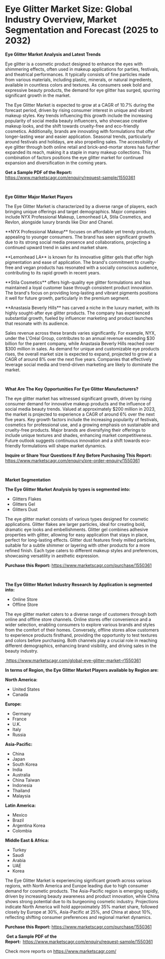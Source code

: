 <p><h1>Eye Glitter Market Size: Global Industry Overview, Market Segmentation and Forecast (2025 to 2032)</h1></p><p><strong>Eye Glitter Market Analysis and Latest Trends</strong></p>
<p><p>Eye glitter is a cosmetic product designed to enhance the eyes with shimmering effects, often used in makeup applications for parties, festivals, and theatrical performances. It typically consists of fine particles made from various materials, including plastic, minerals, or natural ingredients, available in countless colors and textures. As consumers seek bold and expressive beauty products, the demand for eye glitter has surged, spurring significant growth in the market.</p><p>The Eye Glitter Market is expected to grow at a CAGR of 10.7% during the forecast period, driven by rising consumer interest in unique and vibrant makeup styles. Key trends influencing this growth include the increasing popularity of social media beauty influencers, who showcase creative makeup looks, and the shift towards cruelty-free and eco-friendly cosmetics. Additionally, brands are innovating with formulations that offer longer-lasting wear and easier application. Seasonal trends, particularly around festivals and holidays, are also propelling sales. The accessibility of eye glitter through both online retail and brick-and-mortar stores has further expanded its reach, making it a staple in many makeup collections. This combination of factors positions the eye glitter market for continued expansion and diversification in the coming years.</p></p>
<p><strong>Get a Sample PDF of the Report:&nbsp;</strong> <a href="https://www.marketscagr.com/enquiry/request-sample/1550361?utm_campaign=2465&utm_medium=2&utm_source=Github&utm_content=ia&utm_term=04042025&utm_id=eye-glitter">https://www.marketscagr.com/enquiry/request-sample/1550361</a></p>
<p>&nbsp;</p>
<p><strong>Eye Glitter Major Market Players</strong></p>
<p><p>The Eye Glitter Market is characterized by a diverse range of players, each bringing unique offerings and target demographics. Major companies include NYX Professional Makeup, Lemonhead LA, Stila Cosmetics, and Revlon, alongside luxury brands like Dior and Chanel. </p><p>**NYX Professional Makeup** focuses on affordable yet trendy products, appealing to younger consumers. The brand has seen significant growth due to its strong social media presence and collaborations, projecting a continued upward trend in sales and market share.</p><p>**Lemonhead LA** is known for its innovative glitter gels that offer high pigmentation and ease of application. The brand's commitment to cruelty-free and vegan products has resonated with a socially conscious audience, contributing to its rapid growth in recent years.</p><p>**Stila Cosmetics** offers high-quality eye glitter formulations and has maintained a loyal customer base through consistent product innovation. The brand's focus on providing long-lasting and vibrant pigments positions it well for future growth, particularly in the premium segment.</p><p>**Anastasia Beverly Hills** has carved a niche in the luxury market, with its highly sought-after eye glitter products. The company has experienced substantial growth, fueled by influencer marketing and product launches that resonate with its audience.</p><p>Sales revenue across these brands varies significantly. For example, NYX, under the L'Oréal Group, contributes to an annual revenue exceeding $30 billion for the parent company, while Anastasia Beverly Hills reached over $300 million in sales. As demand for unique and customizable eye products rises, the overall market size is expected to expand, projected to grow at a CAGR of around 8% over the next five years. Companies that effectively leverage social media and trend-driven marketing are likely to dominate the market.</p></p>
<p>&nbsp;</p>
<p><strong>What Are The Key Opportunities For Eye Glitter Manufacturers?</strong></p>
<p><p>The eye glitter market has witnessed significant growth, driven by rising consumer demand for innovative makeup products and the influence of social media beauty trends. Valued at approximately $200 million in 2023, the market is projected to experience a CAGR of around 6% over the next five years. Key growth factors include the increasing popularity of festivals, cosmetics for professional use, and a growing emphasis on sustainable and cruelty-free products. Major brands are diversifying their offerings to include unique textures and shades, enhancing market competitiveness. Future outlook suggests continuous innovation and a shift towards eco-friendly formulations will shape market dynamics.</p></p>
<p><strong>Inquire or Share Your Questions If Any Before Purchasing This Report:</strong> <a href="https://www.marketscagr.com/enquiry/pre-order-enquiry/1550361?utm_campaign=2465&utm_medium=2&utm_source=Github&utm_content=ia&utm_term=04042025&utm_id=eye-glitter">https://www.marketscagr.com/enquiry/pre-order-enquiry/1550361</a></p>
<p>&nbsp;</p>
<p><strong>Market Segmentation</strong></p>
<p><strong>The Eye Glitter Market Analysis by types is segmented into:</strong></p>
<p><ul><li>Glitters Flakes</li><li>Glitters Gel</li><li>Glitters Dust</li></ul></p>
<p><p>The eye glitter market consists of various types designed for cosmetic applications. Glitter flakes are larger particles, ideal for creating bold, dramatic eye looks and embellishments. Glitter gel combines adhesive properties with glitter, allowing for easy application that stays in place, perfect for long-lasting effects. Glitter dust features finely milled particles, suitable for a subtle shimmer or layering with other products for a more refined finish. Each type caters to different makeup styles and preferences, showcasing versatility in aesthetic expression.</p></p>
<p><strong>Purchase this Report:&nbsp;</strong><a href="https://www.marketscagr.com/purchase/1550361?utm_campaign=2465&utm_medium=2&utm_source=Github&utm_content=ia&utm_term=04042025&utm_id=eye-glitter">https://www.marketscagr.com/purchase/1550361</a></p>
<p>&nbsp;</p>
<p><strong>The Eye Glitter Market Industry Research by Application is segmented into:</strong></p>
<p><ul><li>Online Store</li><li>Offline Store</li></ul></p>
<p><p>The eye glitter market caters to a diverse range of customers through both online and offline store channels. Online stores offer convenience and a wider selection, enabling consumers to explore various brands and styles from the comfort of their homes. Conversely, offline stores allow customers to experience products firsthand, providing the opportunity to test textures and colors before purchasing. Both channels play a crucial role in reaching different demographics, enhancing brand visibility, and driving sales in the beauty industry.</p></p>
<p><a href="https://www.marketscagr.com/global-eye-glitter-market-r1550361?utm_campaign=2465&utm_medium=2&utm_source=Github&utm_content=ia&utm_term=04042025&utm_id=eye-glitter">&nbsp;https://www.marketscagr.com/global-eye-glitter-market-r1550361</a></p>
<p><strong>In terms of Region, the Eye Glitter Market Players available by Region are:</strong></p>
<p>
    <p> <strong> North America: </strong>
        <ul>
            <li>United States</li>
            <li>Canada</li>
        </ul>
        </p> 
    <p> <strong> Europe: </strong>
        <ul>
            <li>Germany</li>
            <li>France</li>
            <li>U.K.</li>
            <li>Italy</li>
            <li>Russia</li>
        </ul>
        </p> 
    <p> <strong> Asia-Pacific: </strong>
        <ul>
            <li>China</li>
            <li>Japan</li>
            <li>South Korea</li>
            <li>India</li>
            <li>Australia</li>
            <li>China Taiwan</li>
            <li>Indonesia</li>
            <li>Thailand</li>
            <li>Malaysia</li>
        </ul>
        </p> 
    <p> <strong> Latin America: </strong>
        <ul>
            <li>Mexico</li>
            <li>Brazil</li>
            <li>Argentina Korea</li>
            <li>Colombia</li>
        </ul>
        </p> 
    <p> <strong> Middle East & Africa: </strong>
        <ul>
            <li>Turkey</li>
            <li>Saudi</li>
            <li>Arabia</li>
            <li>UAE</li>
            <li>Korea</li>
        </ul>
    </p>
    </p>
<p><p>The Eye Glitter Market is experiencing significant growth across various regions, with North America and Europe leading due to high consumer demand for cosmetic products. The Asia-Pacific region is emerging rapidly, driven by increasing beauty awareness and product innovation, while China shows strong potential due to its burgeoning cosmetic industry. Projections indicate North America will hold approximately 35% market share, followed closely by Europe at 30%, Asia-Pacific at 25%, and China at about 10%, reflecting shifting consumer preferences and regional market dynamics.</p></p>
<p><strong>Purchase this Report: </strong><a href="https://www.marketscagr.com/purchase/1550361?utm_campaign=2465&utm_medium=2&utm_source=Github&utm_content=ia&utm_term=04042025&utm_id=eye-glitter">https://www.marketscagr.com/purchase/1550361</a></p>
<p>&nbsp;<strong>Get a Sample PDF of the Report:&nbsp;&nbsp;</strong><a href="https://www.marketscagr.com/enquiry/request-sample/1550361?utm_campaign=2465&utm_medium=2&utm_source=Github&utm_content=ia&utm_term=04042025&utm_id=eye-glitter">https://www.marketscagr.com/enquiry/request-sample/1550361</a></p>
<p><strong></strong></p>
<p>Check more reports on <a href="https://www.marketscagr.com/?utm_campaign=2465&utm_medium=2&utm_source=Github&utm_content=ia&utm_term=04042025&utm_id=eye-glitter">https://www.marketscagr.com/</a></p>